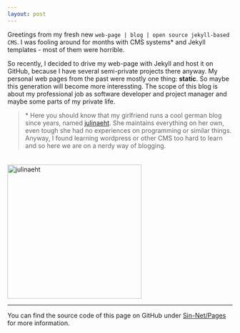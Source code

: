 ```yaml
---
layout: post
---
```


Greetings from my fresh new `web-page | blog | open source jekyll-based CMS`. I was fooling around for months with CMS systems* and Jekyll templates - most of them were horrible.

So recently, I decided to drive my web-page with Jekyll and host it on GitHub, because I have several semi-private projects there anyway.
My personal web pages from the past were mostly one thing: **static**. So maybe this generation will become more interessting. The scope of this blog is about my professional job as software developer and project manager and maybe some parts of my private life.

<div class="row">
    <div class="col s12 m6 l89">
    <blockquote>  
        * Here you should know that my girlfriend runs a cool german blog since years, named <a target="_blank" href="https://www.julinaeht.de/">julinaeht</a>.
        She maintains everything on her own, even tough she had no experiences on programming or similar things.
        Anyway, I found learning wordpress or other CMS too hard to learn and so here we are on a nerdy way of blogging.
    </blockquote>
    </div>
    <div class="col s12 m6 l4 center">
        <a target="_blank" href="https://www.julinaeht.de/" >
            <img src="http://www.julinaeht.de/wp-content/uploads/2018/03/Unbenannt-2.png" alt="julinaeht" width="300" class="z-depth-3" style="margin-top: 20px;" />
        </a>
    </div>
</div>


---

You can find the source code of this page on GitHub under [Sin-Net/Pages](https://github.com/sin-net/Pages) for more information.
